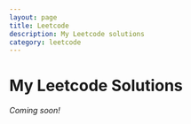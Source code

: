 ```yaml
---
layout: page
title: Leetcode
description: My Leetcode solutions
category: leetcode
---
```


# My Leetcode Solutions

_Coming soon!_